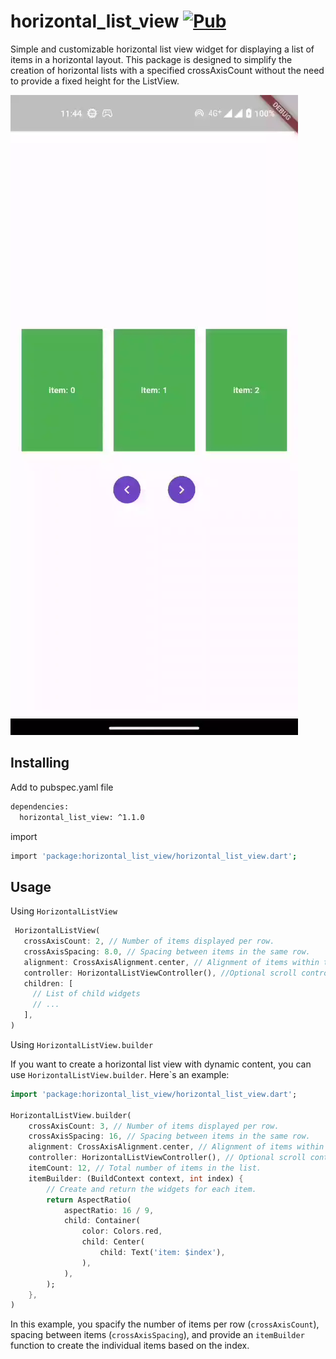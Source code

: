 # horizontal_list_view [![Pub](https://img.shields.io/pub/v/horizontal_list_view.svg)](https://pub.dartlang.org/packages/horizontal_list_view)

Simple and customizable horizontal list view widget for displaying a list of items in a horizontal layout. This package is designed to simplify the creation of horizontal lists with a specified crossAxisCount without the need to provide a fixed height for the ListView.

![Preview example](example/screenshots/example.webp)

## Installing

Add to pubspec.yaml file

```sh
dependencies:
  horizontal_list_view: ^1.1.0
```

import

```sh
import 'package:horizontal_list_view/horizontal_list_view.dart';
```

## Usage

Using `HorizontalListView`

```dart
 HorizontalListView(
   crossAxisCount: 2, // Number of items displayed per row.
   crossAxisSpacing: 8.0, // Spacing between items in the same row.
   alignment: CrossAxisAlignment.center, // Alignment of items within the row (default is center)
   controller: HorizontalListViewController(), //Optional scroll controller.
   children: [
     // List of child widgets
     // ...
   ],
)
```

Using `HorizontalListView.builder`

If you want to create a horizontal list view with dynamic content, you can use `HorizontalListView.builder`. Here`s an example:

```dart
import 'package:horizontal_list_view/horizontal_list_view.dart';

HorizontalListView.builder(
    crossAxisCount: 3, // Number of items displayed per row.
    crossAxisSpacing: 16, // Spacing between items in the same row.
    alignment: CrossAxisAlignment.center, // Alignment of items within the row (default is center)
    controller: HorizontalListViewController(), // Optional scroll controller.
    itemCount: 12, // Total number of items in the list.
    itemBuilder: (BuildContext context, int index) {
        // Create and return the widgets for each item.
        return AspectRatio(
            aspectRatio: 16 / 9,
            child: Container(
                color: Colors.red,
                child: Center(
                    child: Text('item: $index'),
                ),
            ),
        );
    },
)
```

In this example, you spacify the number of items per row (`crossAxisCount`), spacing between items (`crossAxisSpacing`), and provide an `itemBuilder` function to create the individual items based on the index.

